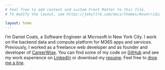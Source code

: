 ```yaml
---
# Feel free to add content and custom Front Matter to this file.
# To modify the layout, see https://jekyllrb.com/docs/themes/#overriding-theme-defaults

layout: home
---
```


I’m Daniel Coats, a Software Engineer at Microsoft in New York City. I work on the backend data and compute platform for M365 apps and services. Previously, I worked as a freelance web developer and as founder and developer of [CareerWise](https://careerwise.school). You can find some of my code on [GitHub](http://github.com/danielcoats) and see my work experience on [LinkedIn](http://www.linkedin.com/in/daniel-coats) or download my [resume](/files/resume.pdf). Feel free to [drop me a line](/contact).
